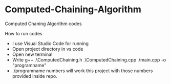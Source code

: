 # Computed-Chaining-Algorithm
Computed Chaning Algorithm codes

How to run codes 

* I use Visual Studio Code for running
* Open project directory in vs code
* Open new terminal
* Write g++ .\ComputedChaining.h .\ComputedChaining.cpp .\main.cpp -o "programname"
* ./programname numbers will work this project with those numbers provided inside repo.
  
